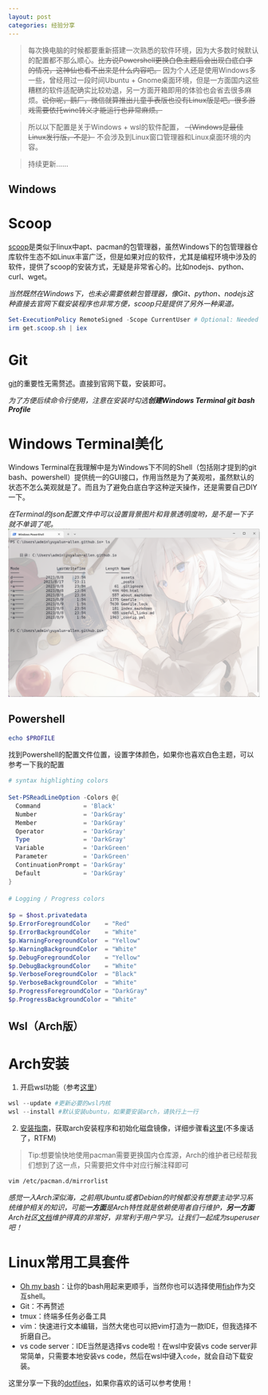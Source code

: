 ```yaml
---
layout: post
categories: 经验分享
---
```

> 每次换电脑的时候都要重新搭建一次熟悉的软件环境，因为大多数时候默认的配置都不那么顺心。~~比方说Powershell更换白色主题后会出现白底白字的情况，这神仙也看不出来是什么内容吧。~~ 因为个人还是使用Windows多一些，曾经用过一段时间Ubuntu + Gnome桌面环境，但是一方面国内这些糟糕的软件适配确实比较劝退，另一方面开箱即用的体验也会省去很多麻烦。~~说你呢，鹅厂，微信就算推出儿童手表版也没有Linux版是吧。很多游戏需要依托wine转义才能运行也非常麻烦。~~ 

> 所以以下配置是关于Windows + wsl的软件配置， ~~（Windows是最佳Linux发行版，不是）~~ 不会涉及到Linux窗口管理器和Linux桌面环境的内容。

> 持续更新……

Windows
---

# Scoop
[scoop](https://scoop.sh/)是类似于linux中apt、pacman的包管理器，虽然Windows下的包管理器仓库软件生态不如Linux丰富广泛，但是如果对应的软件，尤其是编程环境中涉及的软件，提供了scoop的安装方式，无疑是非常省心的。比如nodejs、python、curl、wget。

*当然既然在Windows下，也未必需要依赖包管理器，像Git、python、nodejs这种直接去官网下载安装程序也非常方便，scoop只是提供了另外一种渠道。*

``` Powershell
Set-ExecutionPolicy RemoteSigned -Scope CurrentUser # Optional: Needed to run a remote script the first time
irm get.scoop.sh | iex
```

# Git
[git](https://git-scm.com/)的重要性无需赘述。直接到官网下载，安装即可。

*为了方便后续命令行使用，注意在安装时勾选**创建Windows Terminal  git bash Profile***

# Windows Terminal美化
Windows Terminal在我理解中是为Windows下不同的Shell（包括刚才提到的git bash、powershell）提供统一的GUI接口，作用当然是为了美观啦，虽然默认的状态不怎么美观就是了。而且为了避免白底白字这种逆天操作，还是需要自己DIY一下。

*在Terminal的json配置文件中可以设置背景图片和背景透明度哟，是不是一下子就不单调了呢。*
![](/assets/images/2023-08-18/屏幕截图%202023-08-18%20203343.png)

## Powershell
```Powershell
echo $PROFILE
```
找到Powershell的配置文件位置，设置字体颜色，如果你也喜欢白色主题，可以参考一下我的配置
```Powershell
# syntax highlighting colors

Set-PSReadLineOption -Colors @{
  Command            = 'Black'
  Number             = 'DarkGray'
  Member             = 'DarkGray'
  Operator           = 'DarkGray'
  Type               = 'DarkGray'
  Variable           = 'DarkGreen'
  Parameter          = 'DarkGreen'
  ContinuationPrompt = 'DarkGray'
  Default            = 'DarkGray'
}
 
# Logging / Progress colors
 
$p = $host.privatedata
$p.ErrorForegroundColor    = "Red"
$p.ErrorBackgroundColor    = "White"
$p.WarningForegroundColor  = "Yellow"
$p.WarningBackgroundColor  = "White"
$p.DebugForegroundColor    = "Yellow"
$p.DebugBackgroundColor    = "White"
$p.VerboseForegroundColor  = "Black"
$p.VerboseBackgroundColor  = "White"
$p.ProgressForegroundColor = "DarkGray"
$p.ProgressBackgroundColor = "White"
```



Wsl（Arch版）
---

# Arch安装
1. 开启wsl功能（参考[这里](https://zhuanlan.zhihu.com/p/35801201)）
``` Powershell
wsl --update #更新必要的wsl内核
wsl --install #默认安装ubuntu，如果要安装arch，请执行上一行
```
2. [安装指南](https://github.com/yuk7/ArchWSL/blob/master/i18n/README_zh-cn.md)，获取arch安装程序和初始化磁盘镜像，详细步骤看[这里](https://wsldl-pg.github.io/ArchW-docs/How-to-Setup/)(不多废话了，RTFM)

> Tip:想要愉快地使用pacman需要更换国内仓库源，Arch的维护者已经帮我们想到了这一点，只需要把文件中对应行解注释即可 

``` bash
vim /etc/pacman.d/mirrorlist
```

*感觉一入Arch深似海，之前用Ubuntu或者Debian的时候都没有想要主动学习系统维护相关的知识，可能**一方面**是Arch特性就是依赖使用者自行维护，**另一方面**Arch社区[文档](https://wiki.archlinux.org/)维护得真的非常好，非常利于用户学习。让我们一起成为superuser吧！*

# Linux常用工具套件
- [Oh my bash](https://github.com/ohmybash/oh-my-bash)：让你的bash用起来更顺手，当然你也可以选择使用[fish](https://fishshell.com/)作为交互shell。
- Git：不再赘述
- tmux：终端多任务必备工具
- vim：快速进行文本编辑，当然大佬也可以把vim打造为一款IDE，但我选择不折磨自己。
- vs code server：IDE当然是选择vs code啦！在wsl中安装vs code server非常简单，只需要本地安装vs code，然后在wsl中键入`code`，就会自动下载安装。

这里分享一下我的[dotfiles](https://github.com/yuyalun-allen/dotfiles)，如果你喜欢的话可以参考使用！